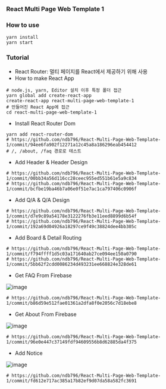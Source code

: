 ### React Multi Page Web Template 1

### How to use
```
yarn install
yarn start
```
### Tutorial
* React Router: 멀티 페이지를 React에서 제공하기 위해 사용
* How to make React App
```
# node.js, yarn, Editor 설치 이후 특정 폴더 접근
yarn global add create-react-app
create-react-app react-multi-page-web-template-1
# 만들어진 React App에 접근
cd react-multi-page-web-template-1
```
* Install React Router Dom
```
yarn add react-router-dom
# https://github.com/ndb796/React-Multi-Page-Web-Template-1/commit/94ee6fa902f12271a12c45a8a186296eab454412
# /, /about, /faq 경로로 테스트
```
* Add Header & Header Design
```
# https://github.com/ndb796/React-Multi-Page-Web-Template-1/commit/00bb34a56d116cc28ceec955ed551b61e5a9c834
# https://github.com/ndb796/React-Multi-Page-Web-Template-1/commit/bcfbe19ba46b7a06e0f51e7ac1ca797406c0906f
```
* Add Q/A & Q/A Design
```
# https://github.com/ndb796/React-Multi-Page-Web-Template-1/commit/d7e9c89a54178e3122276fb3e11eed8899d6b54f
# https://github.com/ndb796/React-Multi-Page-Web-Template-1/commit/192a69d04926a18297ce9f49c38824dee4bb305c
```
* Add Board & Detail Routing
```
# https://github.com/ndb796/React-Multi-Page-Web-Template-1/commit/f794ffff1d5c03a171640ab27ce094ee150a0790
# https://github.com/ndb796/React-Multi-Page-Web-Template-1/commit/5bb62f2cdd0086234d493231ee668824e328de61
````
* Get FAQ From Firebase

![image](https://user-images.githubusercontent.com/16822641/58227791-530d6100-7d67-11e9-8649-3646825e1829.png)
```
# https://github.com/ndb796/React-Multi-Page-Web-Template-1/commit/b86d59e512fae01361a2dfa8f0e2056c7d18ebe8
```

* Get About From Firebase

![image](https://user-images.githubusercontent.com/16822641/58228027-39204e00-7d68-11e9-9ba1-10454f82e790.png)
```
# https://github.com/ndb796/React-Multi-Page-Web-Template-1/commit/96e0e447c37149fdf94609556b8d62885da4f375
```

* Add Notice

![image](https://user-images.githubusercontent.com/16822641/58541388-62445100-8236-11e9-8278-6188bffa5fde.png)
```
# https://github.com/ndb796/React-Multi-Page-Web-Template-1/commit/fd612e717ac385a17b82ef9d07da58a582fc3691
```
